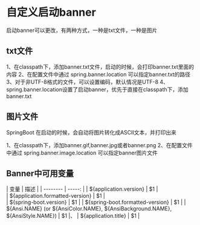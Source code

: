 # 自定义启动banner

启动banner可以更改，有两种方式，一种是txt文件，一种是图片

## txt文件

1、在classpath下，添加banner.txt文件，启动的时候，会打印banner.txt里面的内容
2、在配置文件中通过 spring.banner.location 可以指定banner.txt的路径
3、对于非UTF-8格式的文件，可以设置编码，默认情况是UTF-8
4、spring.banner.location设置了启动banner，优先于直接在classpath下，添加banner.txt

## 图片文件
SpringBoot 在启动的时候，会自动将图片转化成ASCII文本，并打印出来

1、在classpath下，添加banner.gif,banner.jpg或者banner.png
2、在配置文件中通过 spring.banner.image.location 可以指定banner图片文件

## Banner中可用变量

 | 变量        | 描述    |
    | --------   | -----:   |
    | ${application.version}        | $1      |  
    | ${application.formatted-version}        | $1      |  
    | ${spring-boot.version}        | $1      | 
    | ${spring-boot.formatted-version}        | $1      | 
    | ${Ansi.NAME} (or ${AnsiColor.NAME}, ${AnsiBackground.NAME}, ${AnsiStyle.NAME})        | $1      |、
    | ${application.title}        | $1      |     